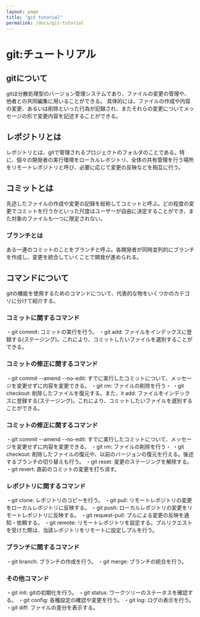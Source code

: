```yaml
---
layout: page
title: "git tutorial"
permalink: /docs/git-tutorial
---
```


# git:チュートリアル

## gitについて
gitは分散処理型のバージョン管理システムであり、ファイルの変更の管理や、他者との共同編集に用いることができる。
具体的には、ファイルの作成や内容の変更、あるいは削除といった行為が記録され、またそれらの変更についてメッセージの形で変更内容を記述することができる。

## レポジトリとは
レポジトリとは、gitで管理されるプロジェクトのフォルダのことである。特に、個々の開発者の実行環境をローカルレポジトリ、全体の共有管理を行う場所をリモートレポジトリと呼び、必要に応じて変更の反映などを相互に行う。

## コミットとは
先述したファイルの作成や変更の記録を総称してコミットと呼ぶ。どの程度の変更でコミットを行うかといった尺度はユーザーが自由に決定することができ、また対象のファイルも一つに限定されない。

### ブランチとは
ある一連のコミットのことをブランチと呼ぶ。各開発者が同時並列的にブランチを作成し、変更を統合していくことで開発が進められる。

## コマンドについて
gitの機能を使用するためのコマンドについて、代表的な物をいくつかのカテゴリに分けて紹介する。

### コミットに関するコマンド
・git commit: コミットの実行を行う。
・git add: ファイルをインデックスに登録する(ステージング)。これにより、コミットしたいファイルを選別することができる。

### コミットの修正に関するコマンド
・git commit --amend --no-edit: すでに実行したコミットについて、メッセージを変更せずに内容を変更できる。
・git rm: ファイルの削除を行う・
・git checkout: 削除したファイルを復元する。また、it add: ファイルをインデックスに登録する(ステージング)。これにより、コミットしたいファイルを選別することができる。

### コミットの修正に関するコマンド
・git commit --amend --no-edit: すでに実行したコミットについて、メッセージを変更せずに内容を変更できる。
・git rm: ファイルの削除を行う・
・git checkout: 削除したファイルの復元や、以前のバージョンの復元を行える。後述するブランチの切り替えも行う。
・git reset: 変更のステージングを解除する。
・git revert: 直前のコミットの変更を打ち消す。

### レポジトリに関するコマンド
・git clone: レポジトリのコピーを行う。
・git pull: リモートレポジトリの変更をローカルレポジトリに反映する。
・git push: ローカルレポジトリの変更をリモートレポジトリに反映する。
・git request-pull: プルによる変更の反映を通知・依頼する。
・git remote: リモートレポジトリを設定する。プルリクエストを受けた際は、当該レポジトリをリモートに設定しプルを行う。

### ブランチに関するコマンド
・git branch: ブランチの作成を行う。
・git merge: ブランチの統合を行う。

### その他コマンド
・git init: gitの初期化を行う。
・git status: ワークツリーのステータスを確認する。
・git config: 各種設定の確認や変更を行う。
・git log: ログの表示を行う。
・git diff: ファイルの差分を表示する。